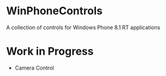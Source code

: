 WinPhoneControls
================

A collection of controls for Windows Phone 8.1 RT applications

Work in Progress
================

- Camera Control
